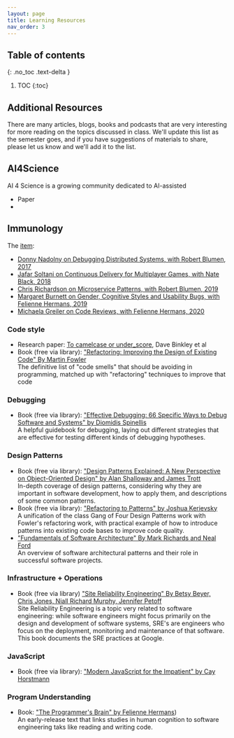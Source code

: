 ```yaml
---
layout: page
title: Learning Resources
nav_order: 3
---
```


## Table of contents
{: .no_toc .text-delta }

1. TOC
{:toc}


## Additional Resources

There are many articles, blogs, books and podcasts that are very interesting for more reading on the topics discussed in class. We'll update this list as the semester goes, and if you have suggestions of materials to share, please let us know and we'll add it to the list.

## AI4Science
AI 4 Science is a growing community dedicated to AI-assisted 
* Paper
* 

## Immunology
The [item](https://www.se-radio.net):
* [Donny Nadolny on Debugging Distributed Systems, with Robert Blumen, 2017](https://www.se-radio.net/2017/02/se-radio-episode-282-donny-nadolny-on-debugging-distributed-systems/)
* [Jafar Soltani on Continuous Delivery for Multiplayer Games, with Nate Black, 2018](https://www.se-radio.net/2018/09/se-radio-episode-339-jafar-soltani-on-continuous-delivery-for-multiplayer-games/)
* [Chris Richardson on Microservice Patterns, with Robert Blumen, 2019](https://www.se-radio.net/2019/06/episode-370-chris-richardson-on-microservice-patterns/)
* [Margaret Burnett on Gender, Cognitive Styles and Usability Bugs, with Felienne Hermans, 2019](https://www.se-radio.net/2019/09/episode-380-margaret-burnett-on-gender-cognitive-styles-usability-bugs/)
* [Michaela Greiler on Code Reviews, with Felienne Hermans, 2020](https://www.se-radio.net/2020/02/episode-400-michaela-greiler-on-code-reviews/)

### Code style

* Research paper: [To camelcase or under_score](https://ieeexplore.ieee.org/document/5090039), Dave Binkley et al
* Book (free via library): ["Refactoring: Improving the Design of Existing Code" By Martin Fowler](https://learning.oreilly.com/library/view/refactoring-improving-the/9780134757681/)<br />
The definitive list of "code smells" that should be avoiding in programming, matched up with "refactoring" techniques to improve that code

### Debugging

* Book (free via library): ["Effective Debugging: 66 Specific Ways to Debug Software and Systems" by Diomidis Spinellis](https://learning.oreilly.com/library/view/effective-debugging-66/9780134394909/)<br />A helpful guidebook for debugging, laying out different strategies that are effective for testing different kinds of debugging hypotheses.


### Design Patterns

* Book (free via library): ["Design Patterns Explained: A New Perspective on Object-Oriented Design" by Alan Shalloway and James Trott](https://learning.oreilly.com/library/view/design-patterns-explained/0201715945/)<br />In-depth coverage of design patterns, considering why they are important in software development, how to apply them, and descriptions of some common patterns.
* Book (free via library): ["Refactoring to Patterns" by Joshua Kerievsky](https://learning.oreilly.com/library/view/refactoring-to-patterns/0321213351/)<br />A unification of the class Gang of Four Design Patterns work with Fowler's refactoring work, with practical example of how to introduce patterns into existing code bases to improve code quality. 
* ["Fundamentals of Software Architecture" By Mark Richards and Neal Ford](https://learning.oreilly.com/library/view/fundamentals-of-software/9781492043447/)<br />
An overview of software architectural patterns and their role in successful software projects.


### Infrastructure + Operations
* Book (free via library) ["Site Reliability Engineering" By Betsy Beyer, Chris Jones, Niall Richard Murphy, Jennifer Petoff](https://learning.oreilly.com/library/view/site-reliability-engineering/9781491929117/)<br />
    Site Reliability Engineering is a topic very related to software engineering: while software engineers might focus primarily on the design and development of software systems, SRE's are engineers who focus on the deployment, monitoring and maintenance of that software. This book documents the SRE practices at Google.


### JavaScript
* Book (free via library): ["Modern JavaScript for the Impatient" by Cay Horstmann](https://learning.oreilly.com/library/view/modern-javascript-for/9780136502166/)


### Program Understanding
* Book: ["The Programmer's Brain" by Felienne Hermans](https://www.manning.com/books/the-programmers-brain))<br />
    An early-release text that links studies in human cognition to software engineering taks like reading and writing code.

